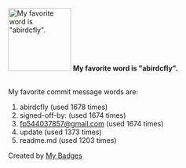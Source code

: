 <img src="https://my-badges.github.io/my-badges/favorite-word.png" alt="My favorite word is &quot;abirdcfly&quot;." title="My favorite word is &quot;abirdcfly&quot;." width="128">
<strong>My favorite word is &quot;abirdcfly&quot;.</strong>
<br><br>

My favorite commit message words are:

1. abirdcfly (used 1678 times)
2. signed-off-by: (used 1674 times)
3. <fp544037857@gmail.com> (used 1674 times)
4. update (used 1373 times)
5. readme.md (used 1203 times)


Created by <a href="https://github.com/my-badges/my-badges">My Badges</a>